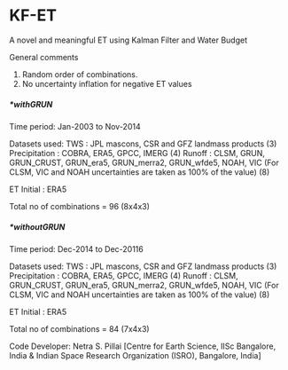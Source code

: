 # KF-ET
A novel and meaningful ET using Kalman Filter and Water Budget

General comments
1. Random order of combinations.
2. No uncertainty inflation for negative ET values

##### *withGRUN

Time period: Jan-2003 to Nov-2014

Datasets used:
TWS : JPL mascons, CSR and GFZ landmass products (3)
Precipitation : COBRA, ERA5, GPCC, IMERG (4)
Runoff : CLSM, GRUN, GRUN_CRUST, GRUN_era5, GRUN_merra2, GRUN_wfde5, NOAH, VIC (For CLSM, VIC and NOAH uncertainties are taken as 100% of the value) (8)

ET Initial : ERA5

Total no of combinations = 96 (8x4x3)

##### *withoutGRUN

Time period: Dec-2014 to Dec-20116

Datasets used:
TWS : JPL mascons, CSR and GFZ landmass products (3)
Precipitation : COBRA, ERA5, GPCC, IMERG (4)
Runoff : CLSM, GRUN_CRUST, GRUN_era5, GRUN_merra2, GRUN_wfde5, NOAH, VIC (For CLSM, VIC and NOAH uncertainties are taken as 100% of the value) (8)

ET Initial : ERA5

Total no of combinations = 84 (7x4x3)

Code Developer:
Netra S. Pillai
[Centre for Earth Science, IISc Bangalore, India &
Indian Space Research Organization (ISRO), Bangalore, India]
